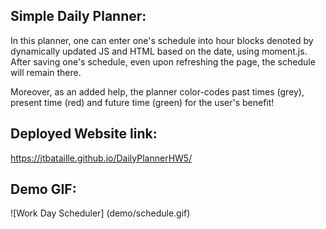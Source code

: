 ## Simple Daily Planner:

In this planner, one can enter one's schedule into hour blocks denoted by dynamically updated JS and HTML based on the date, using moment.js. After saving one's schedule, even upon refreshing the page, the schedule will remain there.

Moreover, as an added help, the planner color-codes past times (grey), present time (red) and future time (green) for the user's benefit!

## Deployed Website link:

https://jtbataille.github.io/DailyPlannerHW5/

## Demo GIF:
![Work Day Scheduler] (demo/schedule.gif)